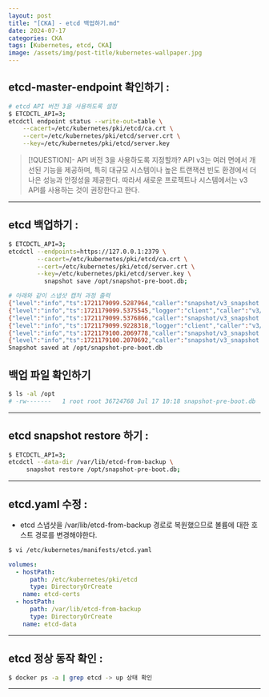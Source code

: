 ```yaml
---
layout: post
title: "[CKA] - etcd 백업하기.md"
date: 2024-07-17
categories: CKA
tags: [Kubernetes, etcd, CKA]
image: /assets/img/post-title/kubernetes-wallpaper.jpg
---
```


## etcd-master-endpoint 확인하기 :
```bash
# etcd API 버전 3을 사용하도록 설정
$ ETCDCTL_API=3;
etcdctl endpoint status --write-out=table \
    --cacert=/etc/kubernetes/pki/etcd/ca.crt \
    --cert=/etc/kubernetes/pki/etcd/server.crt \
    --key=/etc/kubernetes/pki/etcd/server.key
```

>[!QUESTION]- API 버전 3을 사용하도록 지정할까?
>API v3는 여러 면에서 개선된 기능을 제공하며, 특히 대규모 시스템이나 높은 트랜잭션 빈도 환경에서 더 나은 성능과 안정성을 제공한다.
>따라서 새로운 프로젝트나 시스템에서는 v3 API를 사용하는 것이 권장한다고 한다.

* * *

## etcd 백업하기 :
```bash
$ ETCDCTL_API=3;
etcdctl --endpoints=https://127.0.0.1:2379 \
        --cacert=/etc/kubernetes/pki/etcd/ca.crt \
        --cert=/etc/kubernetes/pki/etcd/server.crt \
        --key=/etc/kubernetes/pki/etcd/server.key \
          snapshot save /opt/snapshot-pre-boot.db;

# 아래와 같이 스냅샷 캡처 과정 출력
{"level":"info","ts":1721179099.5287964,"caller":"snapshot/v3_snapshot.go:68","msg":"created temporary db file","path":"/opt/snapshot-pre-boot.db.part"}
{"level":"info","ts":1721179099.5375545,"logger":"client","caller":"v3/maintenance.go:211","msg":"opened snapshot stream; downloading"}
{"level":"info","ts":1721179099.5376866,"caller":"snapshot/v3_snapshot.go:76","msg":"fetching snapshot","endpoint":"https://127.0.0.1:2379"}
{"level":"info","ts":1721179099.9228318,"logger":"client","caller":"v3/maintenance.go:219","msg":"completed snapshot read; closing"}
{"level":"info","ts":1721179100.2069778,"caller":"snapshot/v3_snapshot.go:91","msg":"fetched snapshot","endpoint":"https://127.0.0.1:2379","size":"37 MB","took":"now"}
{"level":"info","ts":1721179100.2070692,"caller":"snapshot/v3_snapshot.go:100","msg":"saved","path":"/opt/snapshot-pre-boot.db"}
Snapshot saved at /opt/snapshot-pre-boot.db
```

## 백업 파일 확인하기
```bash
$ ls -al /opt
# -rw-------   1 root root 36724768 Jul 17 10:18 snapshot-pre-boot.db
```

* * *

## etcd snapshot restore 하기 :
```bash
$ ETCDCTL_API=3;
etcdctl --data-dir /var/lib/etcd-from-backup \
     snapshot restore /opt/snapshot-pre-boot.db;
```

* * *

## etcd.yaml 수정 :
- etcd 스냅샷을  /var/lib/etcd-from-backup 경로로 복원했으므로 볼륨에 대한 호스트 경로를 변경해야한다.

```bash
$ vi /etc/kubernetes/manifests/etcd.yaml
```
```yaml
volumes:
  - hostPath:
      path: /etc/kubernetes/pki/etcd
      type: DirectoryOrCreate
    name: etcd-certs
  - hostPath:
      path: /var/lib/etcd-from-backup
      type: DirectoryOrCreate
    name: etcd-data
```

* * *

## etcd 정상 동작 확인 :
```bash
$ docker ps -a | grep etcd -> up 상태 확인
```

---